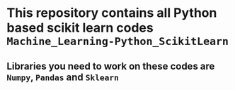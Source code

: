 # This repository contains all Python based scikit learn codes `Machine_Learning-Python_ScikitLearn`

## Libraries you need to work on these codes are `Numpy`, `Pandas` and `Sklearn`

